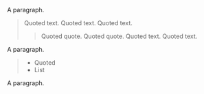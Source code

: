 A paragraph.

> Quoted text.
> Quoted text.
> Quoted text.
> > Quoted quote.
> > Quoted quote.
> Quoted text.
> Quoted text.

A paragraph.

> * Quoted 
> * List

A paragraph.
